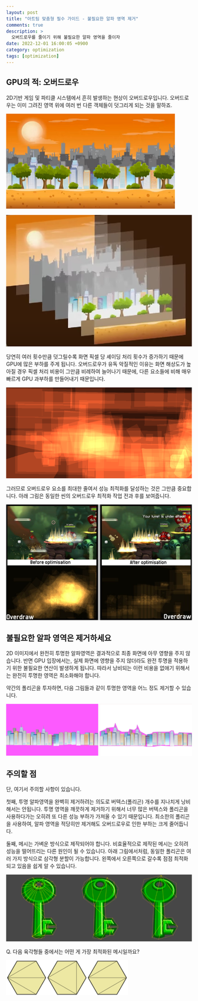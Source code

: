 ```yaml
---
layout: post
title: "아트팀 맞춤형 필수 가이드 - 불필요한 알파 영역 제거"
comments: true  
description: >
  오버드로우를 줄이기 위해 불필요한 알파 영역을 줄이자
date: 2022-12-01 16:00:05 +0900
category: optimization
tags: [optimization]
---
```


## GPU의 적: 오버드로우

2D기반 게임 및 파티클 시스템에서 흔히 발생하는 현상이 오버드로우입니다. 오버드로우는 이미 그려진 영역 위에 여러 번 다른 객체들이 덧그리게 되는 것을 말하죠. 

![Untitled](/images/posts/art-team-overdraw/a01.png)

![Untitled](/images/posts/art-team-overdraw/a02.png)

당연히 여러 횟수만큼 덧그릴수록 화면 픽셀 당 셰이딩 처리 횟수가 증가하기 때문에 GPU에 많은 부하를 주게 됩니다. 오버드로우가 유독 악질적인 이유는 화면 해상도가 높아질 경우 픽셀 처리 비용이 그만큼 비례하여 늘어나기 때문에, 다른 요소들에 비해 매우 빠르게 GPU 과부하를 만들어내기 때문입니다.

![odpng.png](/images/posts/art-team-overdraw/a03.png)

그러므로 오버드로우 요소를 최대한 줄여서 성능 최적화를 달성하는 것은 그만큼 중요합니다. 
아래 그림은 동일한 씬의 오버드로우 최적화 작업 전과 후를 보여줍니다. 

![화면 캡처 2022-12-06 125056.png](/images/posts/art-team-overdraw/a04.png)

## 불필요한 알파 영역은 제거하세요

2D 이미지에서 완전히 투명한 알파영역은 결과적으로 최종 화면에 아무 영향을 주지 않습니다. 반면 GPU 입장에서는, 실제 화면에 영향을 주지 않더라도 완전 투명을 적용하기 위한 불필요한 연산이 발생하게 됩니다. 따라서 낭비되는 이런 비용을 없애기 위해서는 완전히 투명한 영역은 최소화해야 합니다. 

약간의 폴리곤을 투자하면, 다음 그림들과 같이 투명한 영역을 어느 정도 제거할 수 있습니다.

![Untitled](/images/posts/art-team-overdraw/a05.png)


## 주의할 점

단, 여기서 주의할 사항이 있습니다. 

첫째, 투명 알파영역을 완벽히 제거하려는 의도로 버텍스(폴리곤) 개수를 지나치게 낭비해서는 안됩니다. 투명 영역을 깨끗하게 제거하기 위해서 너무 많은 버텍스와 폴리곤을 사용하다가는 오히려 또 다른 성능 부하가 가져올 수 있기 때문입니다. 최소한의 폴리곤을 사용하여, 알파 영역을 적당히만 제거해도 오버드로우로 인한 부하는 크게 줄어듭니다. 

둘째, 메시는 가벼운 방식으로 제작되어야 합니다. 비효율적으로 제작된 메시는 오히려 성능을 떨어뜨리는 다른 원인이 될 수 있습니다. 아래 그림에서처럼, 동일한 폴리곤은 여러 가지 방식으로 삼각형 분할이 가능합니다. 왼쪽에서 오른쪽으로 갈수록 점점 최적화되고 있음을 쉽게 알 수 있습니다.  

![Untitled](/images/posts/art-team-overdraw/a10.png)

Q. 다음 육각형들 중에서는 어떤 게 가장 최적화된 메시일까요?

![Untitled](/images/posts/art-team-overdraw/a11.png)


